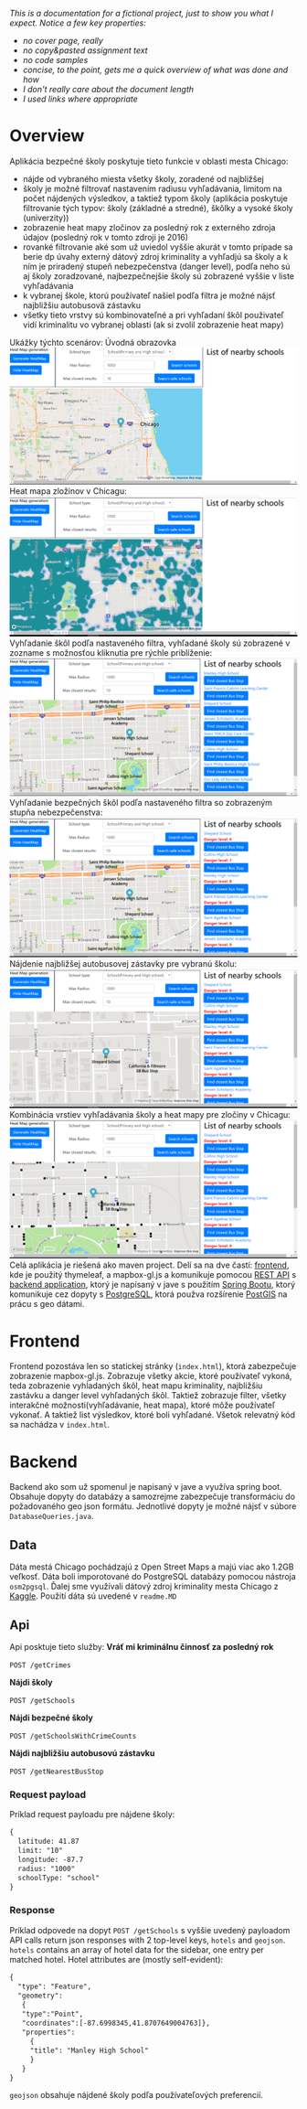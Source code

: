 *This is a documentation for a fictional project, just to show you what I expect. Notice a few key properties:*
- *no cover page, really*
- *no copy&pasted assignment text*
- *no code samples*
- *concise, to the point, gets me a quick overview of what was done and how*
- *I don't really care about the document length*
- *I used links where appropriate*

# Overview

Aplikácia bezpečné školy poskytuje tieto funkcie v oblasti mesta Chicago:
- nájde od vybraného miesta všetky školy, zoradené od najbližšej
- školy je možné filtrovať nastavením radiusu vyhľadávania, limitom na počet nájdených výsledkov, a taktiež typom školy (aplikácia poskytuje filtrovanie tých typov: školy (základné a stredné), škôlky a vysoké školy (univerzity))
- zobrazenie heat mapy zločinov za posledný rok z externého zdroja údajov (posledný rok v tomto zdroji je 2016)
- rovanké filtrovanie aké som už uviedol vyššie akurát v tomto prípade sa berie dp  úvahy externý dátový zdroj kriminality a vyhľadjú sa školy a k ním je priradený stupeň nebezpečenstva (danger level), podľa neho sú aj školy zoradzované, najbezpečnejšie školy sú zobrazené vyššie v liste vyhľadávania
- k vybranej škole, ktorú používateľ našiel podľa filtra je možné nájsť najbližšiu autobusovä zástavku
- všetky tieto vrstvy sú kombinovateľné a pri vyhľadaní škôl použivateľ vidí kriminalitu vo vybranej oblasti (ak si zvolil zobrazenie heat mapy)

Ukážky týchto scenárov:
Úvodná obrazovka
![Screenshot](screenshot1.png)
Heat mapa zložinov v Chicagu:
![Screenshot](screenshot2.png)
Vyhľadanie škôl podľa nastaveného filtra, vyhľadané školy sú zobrazené v zozname s možnosťou kliknutia pre rýchle priblíženie:
![Screenshot](screenshot3.png)
Vyhľadanie bezpečných škôl podľa nastaveného filtra so zobrazeným stupňa nebezpečenstva:
![Screenshot](screenshot4.png)
Nájdenie najbližšej autobusovej zástavky pre vybranú školu:
![Screenshot](screenshot5.png)
Kombinácia vrstiev vyhľadávania školy a heat mapy pre zločiny v Chicagu:
![Screenshot](screenshot6.png)
Celá aplikácia je riešená ako maven project. Delí sa na dve častí: [frontend](#frontend), kde je použitý thymeleaf, a mapbox-gl.js a komunikuje pomocou [REST API](#api) s [backend application](#backendom), ktorý je napísaný v jave s použitím [Spring Bootu](http://spring.io/projects/spring-boot), ktorý komunikuje cez dopyty s [PostgreSQL](https://www.postgresql.org/), ktorá použva rozšírenie [PostGIS](https://postgis.net/) na prácu s geo dátami.

# Frontend

Frontend pozostáva len so statickej stránky (`index.html`), ktorá zabezpečuje zobrazenie mapbox-gl.js. Zobrazuje všetky akcie, ktoré používateľ vykoná, teda zobrazenie vyhĺadaných škôl, heat mapu kriminality, najbližšiu zastávku a danger level vyhľadaných škôl. Taktiež zobrazuje filter, všetky interakčné možnosti(vyhľadávanie, heat mapa), ktoré môže používateľ vykonať. A taktiež list výsledkov, ktoré boli vyhľadané. Všetok relevatný kód sa nachádza v `index.html`. 

# Backend

Backend ako som už spomenul je napisaný v jave a využíva spring boot. Obsahuje dopyty do databázy a samozrejme zabezpečuje transformáciu do požadovaného geo json formátu. Jednotlivé dopyty je možné nájsť v súbore `DatabaseQueries.java`.

## Data

Dáta mestá Chicago pochádzajú z Open Street Maps a majú viac ako 1.2GB veľkosť. Dáta boli imporotované do PostgreSQL databázy pomocou nástroja `osm2pgsql`. Ďalej sme využívali dátový zdroj kriminality mesta Chicago z [Kaggle](https://www.kaggle.com/). Použití dáta sú uvedené v `readme.MD`

## Api

Api posktuje tieto služby:
**Vráť mi kriminálnu činnosť za posledný rok**

`POST /getCrimes`

**Nájdi školy**

`POST /getSchools`

**Nájdi bezpečné školy**

`POST /getSchoolsWithCrimeCounts`

**Nájdi najbližšiu autobusovú zástavku**

`POST /getNearestBusStop`

### Request payload
Príklad request payloadu pre nájdene školy:
```
{
  latitude: 41.87
  limit: "10"
  longitude: -87.7
  radius: "1000"
  schoolType: "school"
}
```

### Response
Príklad odpovede na dopyt `POST /getSchools` s vyššie uvedený payloadom
API calls return json responses with 2 top-level keys, `hotels` and `geojson`. `hotels` contains an array of hotel data for the sidebar, one entry per matched hotel. Hotel attributes are (mostly self-evident):
```
{
  "type": "Feature", 
  "geometry": 
   {
   "type":"Point",
   "coordinates":[-87.6998345,41.8707649004763]},
   "properties": 
     {
     "title": "Manley High School"
     }
   }
}
```
`geojson` obsahuje nájdené školy podľa používateľových preferencií.

